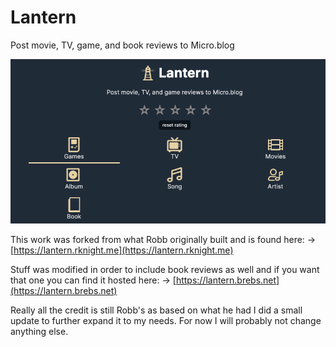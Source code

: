 # Lantern

Post movie, TV, game, and book reviews to Micro.blog

![screenshot](screenshot.png)

This work was forked from what Robb originally built and is found here: 
-> [https://lantern.rknight.me](https://lantern.rknight.me)

Stuff was modified in order to include book reviews as well and if you want that one you can find it hosted here:
-> [https://lantern.brebs.net](https://lantern.brebs.net)

Really all the credit is still Robb's as based on what he had I did a small update to further expand it to my needs. For now I will probably not change anything else.
